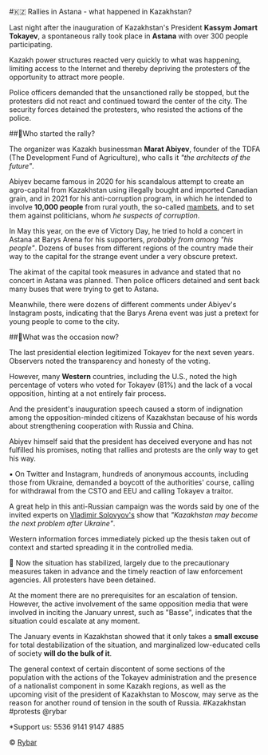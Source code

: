 #🇰🇿 Rallies in Astana - what happened in Kazakhstan?

Last night after the inauguration of Kazakhstan's President **Kassym Jomart Tokayev**, a spontaneous rally took place in **Astana** with over 300 people participating.

Kazakh power structures reacted very quickly to what was happening, limiting access to the Internet and thereby depriving the protesters of the opportunity to attract more people.

Police officers demanded that the unsanctioned rally be stopped, but the protesters did not react and continued toward the center of the city. The security forces detained the protesters, who resisted the actions of the police.

##🔻Who started the rally?

The organizer was Kazakh businessman **Marat Abiyev**, founder of the TDFA (The Development Fund of Agriculture), who calls it *"the architects of the future"*.

Abiyev became famous in 2020 for his scandalous attempt to create an agro-capital from Kazakhstan using illegally bought and imported Canadian grain, and in 2021 for his anti-corruption program, in which he intended to involve **10,000 people** from rural youth, the so-called [mambets](https://t.me/rybar/23364), and to set them against politicians, whom *he suspects of corruption*.

In May this year, on the eve of Victory Day, he tried to hold a concert in Astana at Barys Arena for his supporters, *probably from among "his people"*. Dozens of buses from different regions of the country made their way to the capital for the strange event under a very obscure pretext.

The akimat of the capital took measures in advance and stated that no concert in Astana was planned. Then police officers detained and sent back many buses that were trying to get to Astana.

Meanwhile, there were dozens of different comments under Abiyev's Instagram posts, indicating that the Barys Arena event was just a pretext for young people to come to the city.

##🔻What was the occasion now?

The last presidential election legitimized Tokayev for the next seven years. Observers noted the transparency and honesty of the voting.

However, many **Western** countries, including the U.S., noted the high percentage of voters who voted for Tokayev (81%) and the lack of a vocal opposition, hinting at a not entirely fair process.

And the president's inauguration speech caused a storm of indignation among the opposition-minded citizens of Kazakhstan because of his words about strengthening cooperation with Russia and China.

Abiyev himself said that the president has deceived everyone and has not fulfilled his promises, noting that rallies and protests are the only way to get his way.

▪️ On Twitter and Instagram, hundreds of anonymous accounts, including those from Ukraine, demanded a boycott of the authorities' course, calling for withdrawal from the CSTO and EEU and calling Tokayev a traitor. 

A great help in this anti-Russian campaign was the words said by one of the invited experts on [Vladimir Solovyov's](https://t.me/SolovievLive) show  that *"Kazakhstan may become the next problem after Ukraine"*.

Western information forces immediately picked up the thesis taken out of context and started spreading it in the controlled media.

🔻 Now the situation has stabilized, largely due to the precautionary measures taken in advance and the timely reaction of law enforcement agencies. All protesters have been detained.

At the moment there are no prerequisites for an escalation of tension. However, the active involvement of the same opposition media that were involved in inciting the January unrest, such as "Basse", indicates that the situation could escalate at any moment.

The January events in Kazakhstan showed that it only takes a **small excuse** for total destabilization of the situation, and marginalized low-educated cells of society **will do the bulk of it**.

The general context of certain discontent of some sections of the population with the actions of the Tokayev administration and the presence of a nationalist component in some Kazakh regions, as well as the upcoming visit of the president of Kazakhstan to Moscow, may serve as the reason for another round of tension in the south of Russia.
\#Kazakhstan #protests
@rybar

*Support us: 5536 9141 9147 4885

© [Rybar](https://t.me/rybar)
